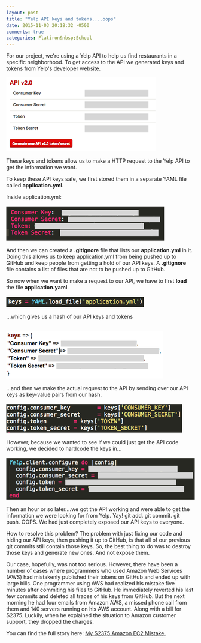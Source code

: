 ```yaml
---
layout: post
title: "Yelp API keys and tokens....oops"
date: 2015-11-03 20:18:32 -0500
comments: true
categories: Flatiron&nbsp;School
---
```

For our project, we're using a Yelp API to help us find restaurants in a specific neighborhood.  To get access to the API we generated keys and tokens from Yelp's developer website.

<img src="images/yelp_secret.png">

These keys and tokens allow us to make a HTTP request to the Yelp API to get the information we want.

To keep these API keys safe, we first stored them in a separate YAML file called <b>application.yml</b>.

Inside application.yml:<br><br>
<img src="images/yaml_file.png">

And then we can created a <b>.gitignore</b> file that lists our <b>application.yml</b> in it.  Doing this allows us to keep application.yml from being pushed up to GitHub and keep people from getting a hold of our API keys.  A <b>.gitignore</b> file contains a list of files that are not to be pushed up to GitHub.  

So now when we want to make a request to our API, we have to first <b> load </b> the file <b>application.yaml</b>.<br><br>
<img src="images/load_yaml.png">

...which gives us a hash of our API keys and tokens <br><br>

<img src="images/keys.png">

...and then we make the actual request to the API by sending over our API keys as key-value pairs from our hash. <br><br>
<img src="images/protected.png">

However, because we wanted to see if we could just get the API code working, we decided to hardcode the keys in...<br><br>
<img src="images/hardcoded.png">

Then an hour or so later....we got the API working and were able to get the information we were looking for from Yelp.  Yay!  git add. git commit.  git push.  OOPS.  We had just completely exposed our API keys to everyone.

How to resolve this problem?  The problem with just fixing our code and hiding our API keys, then pushing it up to GitHub, is that all of our previous git commits still contain those keys.  So, the best thing to do was to destroy those keys and generate new ones.  And not expose them.

Our case, hopefully, was not too serious. However, there have been a number of cases where programmers who used Amazon Web Services (AWS) had mistakenly published their tokens on GitHub and ended up with large bills.  One programmer using AWS had realized his mistake five minutes after commiting his files to GitHub.  He immediately reverted his last few commits and deleted all traces of his keys from GitHub.  But the next morning he had four emails from Amazon AWS, a missed phone call from them and 140 servers running on his AWS account.  Along with a bill for $2375.  Luckily, when he explained the situation to Amazon customer support, they dropped the charges.

You can find the full story here: <a href="http://www.devfactor.net/2014/12/30/2375-amazon-mistake/"> My $2375 Amazon EC2 Mistake.</a>